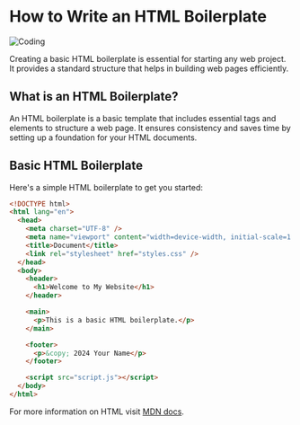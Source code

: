 # How to Write an HTML Boilerplate

![Coding](https://images.unsplash.com/photo-1484417894907-623942c8ee29?q=80&w=1032&auto=format&fit=crop&ixlib=rb-4.0.3&ixid=M3wxMjA3fDB8MHxwaG90by1wYWdlfHx8fGVufDB8fHx8fA%3D%3D)

Creating a basic HTML boilerplate is essential for starting any web project. It provides a standard structure that helps in building web pages efficiently.

## What is an HTML Boilerplate?

An HTML boilerplate is a basic template that includes essential tags and elements to structure a web page. It ensures consistency and saves time by setting up a foundation for your HTML documents.

## Basic HTML Boilerplate

Here's a simple HTML boilerplate to get you started:

```html
<!DOCTYPE html>
<html lang="en">
  <head>
    <meta charset="UTF-8" />
    <meta name="viewport" content="width=device-width, initial-scale=1.0" />
    <title>Document</title>
    <link rel="stylesheet" href="styles.css" />
  </head>
  <body>
    <header>
      <h1>Welcome to My Website</h1>
    </header>

    <main>
      <p>This is a basic HTML boilerplate.</p>
    </main>

    <footer>
      <p>&copy; 2024 Your Name</p>
    </footer>

    <script src="script.js"></script>
  </body>
</html>
```

For more information on HTML visit
[MDN docs](https://developer.mozilla.org/en-US/docs/Web/API/WebGL_API/By_example/Boilerplate_1).
